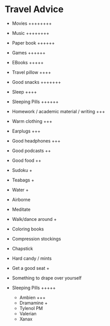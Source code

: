 # Travel Advice

* Movies ++++++++
* Music ++++++++
* Paper book ++++++
* Games ++++++
* EBooks +++++
* Travel pillow ++++
* Good snacks +++++++
* Sleep ++++
* Sleeping Pills ++++++


* Homework / academic material / writing +++
* Warm clothing +++
* Earplugs +++
* Good headphones +++


* Good podcasts ++
* Good food ++
* Sudoku +
* Teabags +
* Water +
* Airborne
* Meditate
* Walk/dance around +
* Coloring books
* Compression stockings
* Chapstick
* Hard candy / mints
* Get a good seat +
* Something to drape over yourself
* Sleeping Pills +++++
	* Ambien +++
	* Dramamine +
	* Tylenol PM
	* Valerian
	* Xanax
